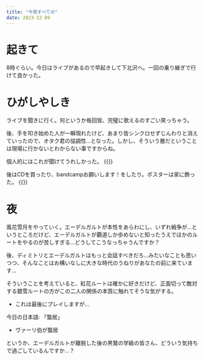 ```yaml
---
title: "今夜すべての"
date: 2023-12-09
---
```


# 起きて
8時ぐらい。今日はライブがあるので早起きして下北沢へ。一回の乗り継ぎで行けて良かった。

# ひがしやしき
ライブを聞きに行く。何というか毎回皆、完璧に歌えるのすごい笑っちゃう。

後、手を叩き始めた人が一瞬現れたけど、あまり皆シンクロせずじんわりと消えていったので、オタク君の協調性...となった。しかし、そういう層だということは現場に行かないとわからない事ですからね。

個人的にはこれが聞けてうれしかった。
{{<youtube cprmLM67BoA>}}

後はCDを買ったり、bandcampお願いします！をしたり。ポスターは家に飾った。
{{<tweet user="dango_bot" id="1733762648121172339">}}
# 夜
風花雪月をやっていく。エーデルガルトが本性をあらわにし、いずれ戦争が...というところだけど、エーデルガルトが覇道しか歩めないと知ったうえでほかのルートをやるのが苦しすぎる...どうしてこうなっちゃうんですか？

後、ディミトリとエーデルガルトはもっと会話すべきだろ...みたいなことも思いつつ、そんなことはお構いなしに大きな時代のうねりがあなたの前に来ています...

そういうことを考えていると、紅花ルートは確かに好きだけど、正面切って敵対する銀雪ルートの方がこの二人の関係の本質に触れてそうな気がする。
- これは最後にプレイしますが...


今日の日本語: 「蟄居」
- ヴァーリ伯が蟄居

というか、エーデルガルトが離脱した後の黒鷲の学級の皆さん、どういう気持ちで過ごしているんですか...？
